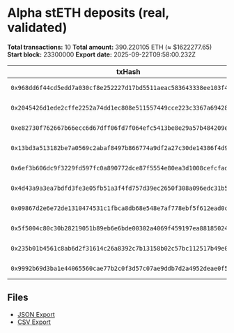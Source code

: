 # Alpha stETH deposits (real, validated)

**Total transactions:** 10
**Total amount:** 390.220105 ETH (≈ $1622277.65)
**Start block:** 23300000
**Export date:** 2025-09-22T09:58:00.232Z

| txHash | Date | Amount (ETH) | Block | Wallet | Token |
|--------|------|--------------|-------|--------|-------|
| `0x968dd6f44cd5edd7a030cf8e252227d17bd5511aeac583643338ee103f404cf8` | 2025-09-20 | 0.000832489975124089 | 23404237 | `0xc149701eb565de8f94b9b7ef35e7017029cf1cb7` | WETH |
| `0x2045426d1ede2cffe2252a74dd1ec808e511557449cce223c3367a6942809cb6` | 2025-09-20 | 0.016302050525530088 | 23401999 | `0x684bdb65c6d7558252eb7cb08d84efcfea86034a` | WETH |
| `0xe82730f762667b66ecc6d67dff06fd7f064efc5413be8e29a57b484209e9f86b` | 2025-09-18 | 322.517188999999973475 | 23391339 | `0x4d6b30a075dd69d19e717d0969d351796faeb950` | WETH |
| `0x13bd3a513182be7a0569c2abaf8497b866774a9df2a27c30de14386f4d9b1d71` | 2025-09-18 | 11 | 23390169 | `0xadba5bb3850921bea4e12ab1e740f4ae08f0e27f` | WETH |
| `0x6ef3b606dc9f3229fd597fc0a890772dce87f5554e80ea3d1008cefcfad7485d` | 2025-09-11 | 4.683487905049129829 | 23338231 | `0x4bce8d45dcce58e704c1c58dbc094750f5119118` | WETH |
| `0x4d43a9a3ea7bdfd3fe3e05fb51a3f4fd757d39ec2650f308a096edc31b5e2b93` | 2025-09-10 | 0.000001 | 23332076 | `0x1222f0baa62e2282bfd01083c7c3732a8c611584` | WETH |
| `0x09867d2e6e72de1310474531c1fbca8db68e548e7af778ebf5f612ead0c8f10b` | 2025-09-09 | 42 | 23326676 | `0xf67d9569af280e1f8c1aeb5377ae67659b4881d6` | WETH |
| `0x5f5004c80c30b28219051b89eb6e6bde00302a4069f459197ea88185024302e6` | 2025-09-09 | 10 | 23323482 | `0x15fbaed545ea1de34ffef8254d8e5cc6f8be1329` | WETH |
| `0x235b01b4561c8ab6d2f31614c26a8392c7b13158b02c57bc112517b49e03fcb7` | 2025-09-08 | 0.000001 | 23319932 | `0x1222f0baa62e2282bfd01083c7c3732a8c611584` | ETH |
| `0x9992b69d3ba1e44065560cae77b2c0f3d57c07ae9ddb7d2a4952deae0f5f807d` | 2025-09-08 | 0.002292 | 23319772 | `0x0b5943294f11599e2bd0728659d1cdd69704e0ec` | WETH |

## Files

- [JSON Export](public/reports/alpha-steth-deposits.json)
- [CSV Export](public/reports/alpha-steth-deposits.csv)
